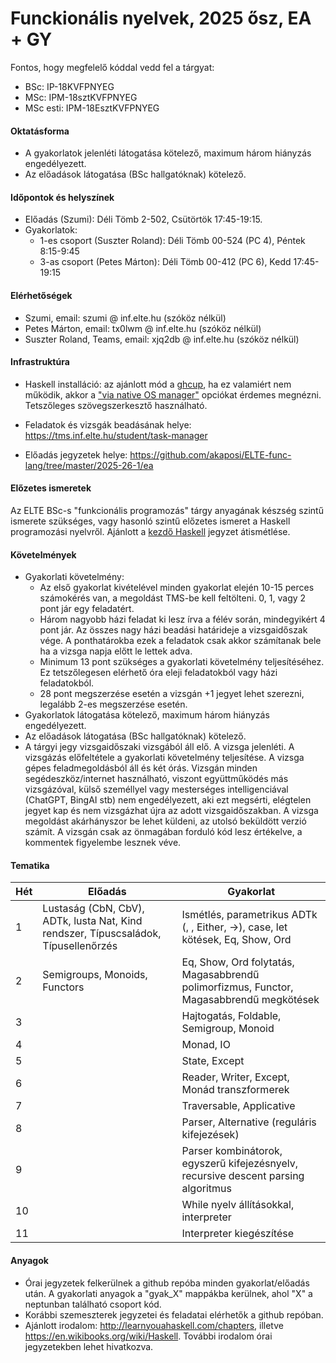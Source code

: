 # Funckionális nyelvek, 2025 ősz, EA + GY

Fontos, hogy megfelelő kóddal vedd fel a tárgyat:

 * BSc: IP-18KVFPNYEG
 * MSc: IPM-18sztKVFPNYEG
 * MSc esti: IPM-18EsztKVFPNYEG

#### Oktatásforma

- A gyakorlatok jelenléti látogatása kötelező, maximum három hiányzás engedélyezett.
- Az előadások látogatása (BSc hallgatóknak) kötelező.

#### Időpontok és helyszínek

- Előadás (Szumi): Déli Tömb 2-502, Csütörtök 17:45-19:15.
- Gyakorlatok:
  - 1-es csoport (Suszter Roland): Déli Tömb 00-524 (PC 4), Péntek 8:15-9:45 
  - 3-as csoport (Petes Márton): Déli Tömb 00-412 (PC 6), Kedd 17:45-19:15


#### Elérhetőségek

- Szumi, email: szumi @ inf.elte.hu (szóköz nélkül)
- Petes Márton, email: tx0lwm @ inf.elte.hu (szóköz nélkül)
- Suszter Roland, Teams, email: xjq2db @ inf.elte.hu (szóköz nélkül)

#### Infrastruktúra

- Haskell installáció: az ajánlott mód a [ghcup](https://www.haskell.org/ghcup/), ha ez valamiért nem működik, akkor a ["via native OS manager"](https://www.haskell.org/downloads/) opciókat érdemes megnézni. Tetszőleges szövegszerkesztő használható.

- Feladatok és vizsgák beadásának helye: https://tms.inf.elte.hu/student/task-manager

- Előadás jegyzetek helye: https://github.com/akaposi/ELTE-func-lang/tree/master/2025-26-1/ea

#### Előzetes ismeretek

Az ELTE BSc-s "funkcionális programozás" tárgy anyagának készség szintű ismerete szükséges, vagy hasonló szintű előzetes ismeret a Haskell programozási nyelvről. Ajánlott a [kezdő Haskell](http://lambda.inf.elte.hu/Index.xml) jegyzet átismétlése.

#### Követelmények

- Gyakorlati követelmény:
  + Az első gyakorlat kivételével minden gyakorlat elején 10-15 perces számokérés van, a megoldást TMS-be kell feltölteni. 0, 1, vagy 2 pont jár egy feladatért.
  + Három nagyobb házi feladat ki lesz írva a félév során, mindegyikért 4 pont jár. Az összes nagy házi beadási határideje a vizsgaidőszak vége. A ponthatárokba ezek a feladatok csak akkor számítanak bele ha a vizsga napja előtt le lettek adva.
  + Minimum 13 pont szükséges a gyakorlati követelmény teljesítéséhez. Ez tetszőlegesen elérhető óra eleji feladatokból vagy házi feladatokból.
  + 28 pont megszerzése esetén a vizsgán +1 jegyet lehet szerezni, legalább 2-es megszerzése esetén.
- Gyakorlatok látogatása kötelező, maximum három hiányzás engedélyezett.
- Az előadások látogatása (BSc hallgatóknak) kötelező.
- A tárgyi jegy vizsgaidőszaki vizsgából áll elő. A vizsga jelenléti. A vizsgázás előfeltétele a gyakorlati követelmény teljesítése. A vizsga gépes feladmegoldásból áll és két órás. Vizsgán minden segédeszköz/internet használható, viszont együttműködés más vizsgázóval, külső személlyel vagy mesterséges intelligenciával (ChatGPT, BingAI stb) nem engedélyezett, aki ezt megsérti, elégtelen jegyet kap és nem vizsgázhat újra az adott vizsgaidőszakban. A vizsga megoldást akárhányszor be lehet küldeni, az utolsó beküldött verzió számít. A vizsgán csak az önmagában forduló kód lesz értékelve, a kommentek figyelembe lesznek véve.

#### Tematika

| Hét | Előadás | Gyakorlat                                                                               |
|-----|---------|-----------------------------------------------------------------------------------------|
| 1   | Lustaság (CbN, CbV), ADTk, lusta Nat, Kind rendszer, Típuscsaládok, Típusellenőrzés | Ismétlés, parametrikus ADTk (, , Either, ->), case, let kötések, Eq, Show, Ord          |
| 2   | Semigroups, Monoids, Functors | Eq, Show, Ord folytatás, Magasabbrendű polimorfizmus, Functor, Magasabbrendű megkötések |
| 3   |         | Hajtogatás, Foldable, Semigroup, Monoid                                                 |
| 4   |         | Monad, IO                                                                               |
| 5   |         | State, Except                                                                           |
| 6   |         | Reader, Writer, Except, Monád transzformerek                                            |
| 7   |         | Traversable, Applicative                                                                |
| 8   |         | Parser, Alternative (reguláris kifejezések)                                             |
| 9   |         | Parser kombinátorok, egyszerű kifejezésnyelv, recursive descent parsing algoritmus      |
| 10  |         | While nyelv állításokkal, interpreter                                                   |
| 11  |         | Interpreter kiegészítése                                                                |


#### Anyagok

- Órai jegyzetek felkerülnek a github repóba minden gyakorlat/előadás után. A gyakorlati anyagok a "gyak_X" mappákba kerülnek, ahol "X" a neptunban található csoport kód.
- Korábbi szemeszterek jegyzetei és feladatai elérhetők a github repóban.
- Ajánlott irodalom: http://learnyouahaskell.com/chapters, illetve https://en.wikibooks.org/wiki/Haskell. További irodalom órai jegyzetekben lehet hivatkozva.
